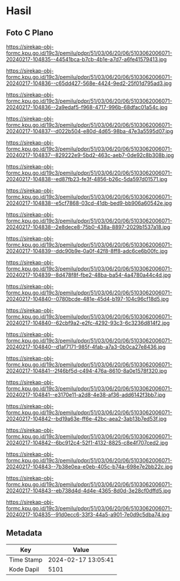 # Hasil

## Foto C Plano

https://sirekap-obj-formc.kpu.go.id/19c3/pemilu/pdpr/51/03/06/20/06/5103062006071-20240217-104835--44541bca-b7cb-4b1e-a7d7-a6fe41579413.jpg

https://sirekap-obj-formc.kpu.go.id/19c3/pemilu/pdpr/51/03/06/20/06/5103062006071-20240217-104836--c65dd427-568e-4424-9ed2-25f01d795ad3.jpg

https://sirekap-obj-formc.kpu.go.id/19c3/pemilu/pdpr/51/03/06/20/06/5103062006071-20240217-104836--2a9edaf5-f968-4717-996b-68dfac01a54c.jpg

https://sirekap-obj-formc.kpu.go.id/19c3/pemilu/pdpr/51/03/06/20/06/5103062006071-20240217-104837--d022b504-e80d-4d65-98ba-47e3a5595d07.jpg

https://sirekap-obj-formc.kpu.go.id/19c3/pemilu/pdpr/51/03/06/20/06/5103062006071-20240217-104837--829222e9-5bd2-463c-aeb7-0de92c8b308b.jpg

https://sirekap-obj-formc.kpu.go.id/19c3/pemilu/pdpr/51/03/06/20/06/5103062006071-20240217-104838--ed87fb23-fe3f-4856-b26c-5da597d01571.jpg

https://sirekap-obj-formc.kpu.go.id/19c3/pemilu/pdpr/51/03/06/20/06/5103062006071-20240217-104838--e5cf7868-03cd-41db-bed9-bb906a60542e.jpg

https://sirekap-obj-formc.kpu.go.id/19c3/pemilu/pdpr/51/03/06/20/06/5103062006071-20240217-104838--2e8dece8-75b0-438a-8897-2029b1537a18.jpg

https://sirekap-obj-formc.kpu.go.id/19c3/pemilu/pdpr/51/03/06/20/06/5103062006071-20240217-104839--ddc90b9e-0a0f-42f8-8ff8-adc6ce6b00fc.jpg

https://sirekap-obj-formc.kpu.go.id/19c3/pemilu/pdpr/51/03/06/20/06/5103062006071-20240217-104839--8d478f8f-fbe2-48ba-ba54-4a4780a44c4d.jpg

https://sirekap-obj-formc.kpu.go.id/19c3/pemilu/pdpr/51/03/06/20/06/5103062006071-20240217-104840--0780bcde-481e-45d4-b197-104c96cf18d5.jpg

https://sirekap-obj-formc.kpu.go.id/19c3/pemilu/pdpr/51/03/06/20/06/5103062006071-20240217-104840--62cbf9a2-e2fc-4292-93c3-6c3236d814f2.jpg

https://sirekap-obj-formc.kpu.go.id/19c3/pemilu/pdpr/51/03/06/20/06/5103062006071-20240217-104840--d1af7171-985f-4fab-a7a3-0b0ca27e8436.jpg

https://sirekap-obj-formc.kpu.go.id/19c3/pemilu/pdpr/51/03/06/20/06/5103062006071-20240217-104841--2f46bf5d-c494-476a-8610-8a0e1578f320.jpg

https://sirekap-obj-formc.kpu.go.id/19c3/pemilu/pdpr/51/03/06/20/06/5103062006071-20240217-104841--e3170e11-a2d8-4e38-af36-add6142f3bb7.jpg

https://sirekap-obj-formc.kpu.go.id/19c3/pemilu/pdpr/51/03/06/20/06/5103062006071-20240217-104842--bd19a63e-ff6e-42bc-aea2-3ab13b7ed53f.jpg

https://sirekap-obj-formc.kpu.go.id/19c3/pemilu/pdpr/51/03/06/20/06/5103062006071-20240217-104842--6bc912c4-52f1-4132-8825-c8e4f707ced2.jpg

https://sirekap-obj-formc.kpu.go.id/19c3/pemilu/pdpr/51/03/06/20/06/5103062006071-20240217-104843--7b38e0ea-e0eb-405c-b74a-698e7e2bb22c.jpg

https://sirekap-obj-formc.kpu.go.id/19c3/pemilu/pdpr/51/03/06/20/06/5103062006071-20240217-104843--eb738d4d-4d4e-4365-8d0d-3e28cf0dffd5.jpg

https://sirekap-obj-formc.kpu.go.id/19c3/pemilu/pdpr/51/03/06/20/06/5103062006071-20240217-104835--91d0ecc6-33f3-44a5-a901-7e0d9c5dba74.jpg


## Metadata

| Key        | Value               |
| ---------- | ------------------- |
| Time Stamp | 2024-02-17 13:05:41 |
| Kode Dapil | 5101                |



